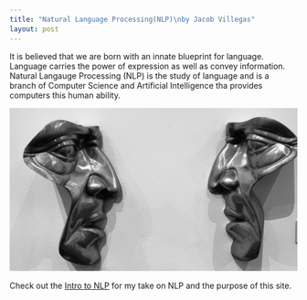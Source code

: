 ```yaml
---
title: "Natural Language Processing(NLP)\nby Jacob Villegas"
layout: post
---
```


It is believed that we are born with an innate blueprint for language. Language carries the power of expression as well as convey information. Natural Langauge Processing (NLP) is the study of language and is a branch of Computer Science and Artificial Intelligence tha provides computers this human ability. 

![](/assets/images/cool.jpeg)

Check out the [Intro to NLP](https://github.com/jacobvillegas/NLP_Portfolio/blob/95e5bcf164f101c5f4d347a797594aabdaf424df/OverviewofNLP.pdf) for my take on 
NLP and the purpose of this site.

